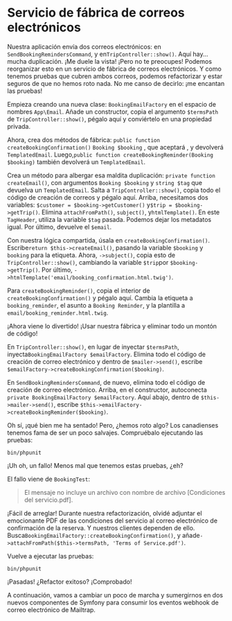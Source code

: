 # Servicio de fábrica de correos electrónicos

Nuestra aplicación envía dos correos electrónicos: en `SendBookingRemindersCommand`, y en`TripController::show()`. Aquí hay... mucha duplicación. ¡Me duele la vista! ¡Pero no te preocupes! Podemos reorganizar esto en un servicio de fábrica de correos electrónicos. Y como tenemos pruebas que cubren ambos correos, podemos refactorizar y estar seguros de que no hemos roto nada. No me canso de decirlo: ¡me encantan las pruebas!

Empieza creando una nueva clase: `BookingEmailFactory` en el espacio de nombres `App\Email`. Añade un constructor, copia el argumento `$termsPath` de `TripController::show()`, pégalo aquí y conviértelo en una propiedad privada.

Ahora, crea dos métodos de fábrica: `public function createBookingConfirmation()` `Booking $booking` , que aceptará , y devolverá `TemplatedEmail`. Luego,`public function createBookingReminder(Booking $booking)` también devolverá un `TemplatedEmail`.

Crea un método para albergar esa maldita duplicación: `private function createEmail()`, con argumentos `Booking $booking` y `string $tag` que devuelva un `TemplatedEmail`. Salta a `TripController::show()`, copia todo el código de creación de correos y pégalo aquí. Arriba, necesitamos dos variables: `$customer = $booking->getCustomer()` y`$trip = $booking->getTrip()`. Elimina `attachFromPath()`, `subject()`, y`htmlTemplate()`. En este `TagHeader`, utiliza la variable `$tag` pasada. Podemos dejar los metadatos igual. Por último, devuelve el `$email`.

Con nuestra lógica compartida, úsala en `createBookingConfirmation()`. Escribe`return $this->createEmail()`, pasando la variable `$booking` y `booking` para la etiqueta. Ahora, `->subject()`, copia esto de `TripController::show()`, cambiando la variable `$trip`por `$booking->getTrip()`. Por último, `->htmlTemplate('email/booking_confirmation.html.twig')`.

Para `createBookingReminder()`, copia el interior de `createBookingConfirmation()` y pégalo aquí. Cambia la etiqueta a `booking_reminder`, el asunto a `Booking Reminder`, y la plantilla a `email/booking_reminder.html.twig`.

¡Ahora viene lo divertido! ¡Usar nuestra fábrica y eliminar todo un montón de código!

En `TripController::show()`, en lugar de inyectar `$termsPath`, inyecta`BookingEmailFactory $emailFactory`. Elimina todo el código de creación de correo electrónico y dentro de `$mailer->send()`, escribe `$emailFactory->createBookingConfirmation($booking)`.

En `SendBookingRemindersCommand`, de nuevo, elimina todo el código de creación de correo electrónico. Arriba, en el constructor, autoconecta `private BookingEmailFactory $emailFactory`. Aquí abajo, dentro de `$this->mailer->send()`, escribe `$this->emailFactory->createBookingReminder($booking)`.

Oh sí, ¡qué bien me ha sentado! Pero, ¿hemos roto algo? Los canadienses tenemos fama de ser un poco salvajes. Compruébalo ejecutando las pruebas:

```terminal
bin/phpunit
```

¡Uh oh, un fallo! Menos mal que tenemos estas pruebas, ¿eh?

El fallo viene de `BookingTest`:

> El mensaje no incluye un archivo con nombre de archivo [Condiciones del servicio.pdf].

¡Fácil de arreglar! Durante nuestra refactorización, olvidé adjuntar el emocionante PDF de las condiciones del servicio al correo electrónico de confirmación de la reserva. Y nuestros clientes dependen de ello. Busca`BookingEmailFactory::createBookingConfirmation()`, y añade`->attachFromPath($this->termsPath, 'Terms of Service.pdf')`.

Vuelve a ejecutar las pruebas:

```terminal-silent
bin/phpunit
```

¡Pasadas! ¿Refactor exitoso? ¡Comprobado!

A continuación, vamos a cambiar un poco de marcha y sumergirnos en dos nuevos componentes de Symfony para consumir los eventos webhook de correo electrónico de Mailtrap.

